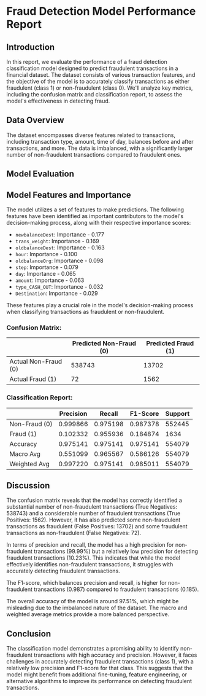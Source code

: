 # Fraud Detection Model Performance Report

## Introduction

In this report, we evaluate the performance of a fraud detection classification model designed to predict fraudulent transactions in a financial dataset. The dataset consists of various transaction features, and the objective of the model is to accurately classify transactions as either fraudulent (class 1) or non-fraudulent (class 0). We'll analyze key metrics, including the confusion matrix and classification report, to assess the model's effectiveness in detecting fraud.

## Data Overview

The dataset encompasses diverse features related to transactions, including transaction type, amount, time of day, balances before and after transactions, and more. The data is imbalanced, with a significantly larger number of non-fraudulent transactions compared to fraudulent ones.

## Model Evaluation

## Model Features and Importance

The model utilizes a set of features to make predictions. The following features have been identified as important contributors to the model's decision-making process, along with their respective importance scores:

- `newbalanceDest`: Importance - 0.177
- `trans_weight`: Importance - 0.169
- `oldbalanceDest`: Importance - 0.163
- `hour`: Importance - 0.100
- `oldbalanceOrg`: Importance - 0.098
- `step`: Importance - 0.079
- `day`: Importance - 0.065
- `amount`: Importance - 0.063
- `type_CASH_OUT`: Importance - 0.032
- `Destination`: Importance - 0.029

These features play a crucial role in the model's decision-making process when classifying transactions as fraudulent or non-fraudulent.


### Confusion Matrix:

|                | Predicted Non-Fraud (0) | Predicted Fraud (1) |
|----------------|------------------------|---------------------|
| Actual Non-Fraud (0) | 538743                 | 13702               |
| Actual Fraud (1)     | 72                     | 1562                |

### Classification Report:

|                | Precision  | Recall     | F1-Score   | Support    |
|----------------|------------|------------|------------|------------|
| Non-Fraud (0)  | 0.999866   | 0.975198   | 0.987378   | 552445     |
| Fraud (1)      | 0.102332   | 0.955936   | 0.184874   | 1634       |
| Accuracy       | 0.975141   | 0.975141   | 0.975141   | 554079     |
| Macro Avg      | 0.551099   | 0.965567   | 0.586126   | 554079     |
| Weighted Avg   | 0.997220   | 0.975141   | 0.985011   | 554079     |

## Discussion

The confusion matrix reveals that the model has correctly identified a substantial number of non-fraudulent transactions (True Negatives: 538743) and a considerable number of fraudulent transactions (True Positives: 1562). However, it has also predicted some non-fraudulent transactions as fraudulent (False Positives: 13702) and some fraudulent transactions as non-fraudulent (False Negatives: 72).

In terms of precision and recall, the model has a high precision for non-fraudulent transactions (99.99%) but a relatively low precision for detecting fraudulent transactions (10.23%). This indicates that while the model effectively identifies non-fraudulent transactions, it struggles with accurately detecting fraudulent transactions.

The F1-score, which balances precision and recall, is higher for non-fraudulent transactions (0.987) compared to fraudulent transactions (0.185).

The overall accuracy of the model is around 97.51%, which might be misleading due to the imbalanced nature of the dataset. The macro and weighted average metrics provide a more balanced perspective.

## Conclusion

The classification model demonstrates a promising ability to identify non-fraudulent transactions with high accuracy and precision. However, it faces challenges in accurately detecting fraudulent transactions (class 1), with a relatively low precision and F1-score for that class. This suggests that the model might benefit from additional fine-tuning, feature engineering, or alternative algorithms to improve its performance on detecting fraudulent transactions.

